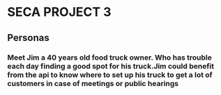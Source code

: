# SECA PROJECT 3

## Personas

### Meet Jim a 40 years old food truck owner. Who has trouble each day finding a good spot for his truck.Jim could benefit from the api to know where to set up his truck to get a lot of customers in case of meetings or public hearings
